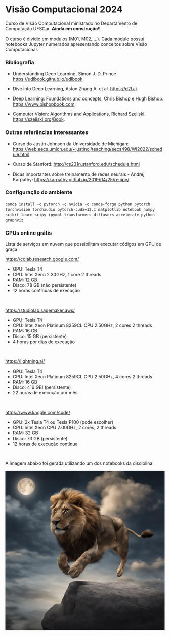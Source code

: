 # Visão Computacional 2024

Curso de Visão Computacional ministrado no Departamento de Computação UFSCar. **Ainda em construção**!!

O curso é dividio em módulos (M01, M02, ...). Cada módulo possui notebooks Jupyter numerados apresentando conceitos sobre Visão Computacional.

### Bibliografia

* Understanding Deep Learning, Simon J. D. Prince
https://udlbook.github.io/udlbook.

* Dive into Deep Learning, Aston Zhang A. et al. https://d2l.ai.

* Deep Learning: Foundations and concepts, Chris Bishop e Hugh Bishop. https://www.bishopbook.com.

* Computer Vision: Algorithms and Applications, Richard Szeliski. https://szeliski.org/Book.


### Outras referências interessantes

* Curso do Justin Johnson da Universidade de Michigan: 
https://web.eecs.umich.edu/~justincj/teaching/eecs498/WI2022/schedule.html

* Curso de Stanford: http://cs231n.stanford.edu/schedule.html

* Dicas importantes sobre treinamento de redes neurais - Andrej Karpathy:  https://karpathy.github.io/2019/04/25/recipe/

### Configuração do ambiente

`conda install -c pytorch -c nvidia -c conda-forge python pytorch torchvision torchaudio pytorch-cuda=12.1 matplotlib notebook numpy scikit-learn scipy ipympl transformers diffusers accelerate python-graphviz`

### GPUs online grátis

Lista de serviços em nuvem que possibilitam executar códigos em GPU de graça:

https://colab.research.google.com/
* GPU: Tesla T4
* CPU: Intel Xeon 2.30GHz, 1 core 2 threads
* RAM: 12 GB
* Disco: 78 GB (não persistente)
* 12 horas contínuas de execução

<br/>

https://studiolab.sagemaker.aws/
* GPU: Tesla T4
* CPU: Intel Xeon Platinum 8259CL CPU 2.50GHz, 2 cores 2 threads
* RAM: 16 GB
* Disco: 15 GB (persistente)
* 4 horas por dias de execução

<br/>

https://lightning.ai/
* GPU: Tesla T4
* CPU: Intel Xeon Platinum 8259CL CPU 2.50GHz, 4 cores 2 threads
* RAM: 16 GB
* Disco: 416 GB! (persistente)
* 22 horas de execução por mês

<br/>

https://www.kaggle.com/code/
* GPU: 2x Tesla T4 ou Tesla P100   (pode escolher)
* CPU: Intel Xeon CPU 2.00GHz, 2 cores, 2 threads
* RAM: 32 GB
* Disco: 73 GB (persistente)
* 12 horas de execução contínua

<br/>

A imagem abaixo foi gerada utilizando um dos notebooks da disciplina!

![](data/leao.png)